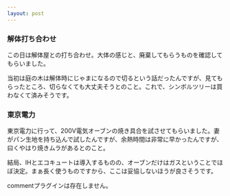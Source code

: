 ```yaml
---
layout: post
---
```

<h3>解体打ち合わせ</h3>
<p>この日は解体屋との打ち合わせ。大体の感じと、廃棄してもらうものを確認してもらいました。</p>
<p>当初は庭の木は解体時にじゃまになるので切るという話だったんですが、見てもらったところ、切らなくても大丈夫そうとのこと。これで、シンボルツリーは買わなくて済みそうです。</p>
<h3>東京電力</h3>
<p>東京電力に行って、200V電気オーブンの焼き具合を試させてもらいました。妻がパン生地を持ち込んで試したんですが、余熱時間は非常に早かったんですが、曰くやはり焼きムラがあるとのこと。</p>
<p>結局、IHとエコキュートは導入するものの、オーブンだけはガスということでほぼ決定。まぁ長く使うものですから、ここは妥協しないほうが良さそうです。</p>
<p><span class="error">commentプラグインは存在しません。</span> </p>
